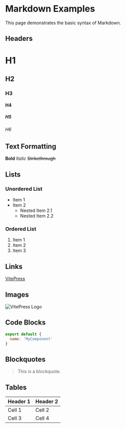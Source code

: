# Markdown Examples

This page demonstrates the basic syntax of Markdown.

## Headers

# H1
## H2
### H3
#### H4
##### H5
###### H6

## Text Formatting

**Bold**
*Italic*
~~Strikethrough~~

## Lists

### Unordered List

- Item 1
- Item 2
  - Nested Item 2.1
  - Nested Item 2.2

### Ordered List

1. Item 1
2. Item 2
3. Item 3

## Links

[VitePress](https://vitepress.dev/)

## Images

![VitePress Logo](https://vitepress.dev/vitepress-logo-mini.svg)

## Code Blocks

```js
export default {
  name: 'MyComponent'
}
```

## Blockquotes

> This is a blockquote.

## Tables

| Header 1 | Header 2 |
| -------- | -------- |
| Cell 1   | Cell 2   |
| Cell 3   | Cell 4   |
